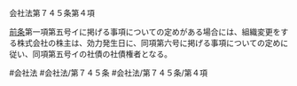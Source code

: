 会社法第７４５条第４項

[前条](会社法＿＿＿＿第７４４条第１項)第一項第五号イに掲げる事項についての定めがある場合には、組織変更をする株式会社の株主は、効力発生日に、同項第六号に掲げる事項についての定めに従い、同項第五号イの社債の社債権者となる。

#会社法
#会社法/第７４５条
#会社法/第７４５条/第４項
